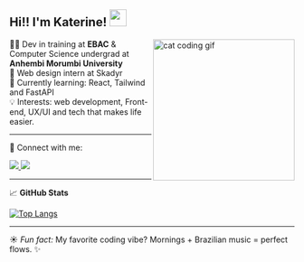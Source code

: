 <h2> Hi!! I'm Katerine! <img src="https://media.giphy.com/media/l17M5uvfc1VosGUUP0/giphy.gif" width="30"></h2>


<img src="https://media2.giphy.com/media/v1.Y2lkPTc5MGI3NjExbjA5ajFwNTlodmd5cWI2dzA3ZHEwMTJhcWhnanpwdGNmanZ3dHYxaCZlcD12MV9pbnRlcm5hbF9naWZfYnlfaWQmY3Q9Zw/5zmua9IObjxwVVDlu3/giphy.gif" width="250" align="right" alt="cat coding gif">

<p align="left"> 
  👩‍💻 Dev in training at <strong>EBAC</strong> & Computer Science undergrad at <strong>Anhembi Morumbi University</strong><br>
  🎨 Web design intern at Skadyr<br>
  🌱 Currently learning: React, Tailwind and FastAPI<br>
  💡 Interests: web development, Front-end, UX/UI and tech that makes life easier.
</p>

---

<p align="left">
  💌 Connect with me:
</p>

<p align="left">
  <a href="https://www.linkedin.com/in/katerinewitkoski/" target="_blank">
    <img src="https://img.shields.io/badge/-LinkedIn-0e76a8?style=flat-square&logo=Linkedin&logoColor=white" />
  </a>
  <a href="mailto:ka.lwitkoski@gmail.com" target="_blank">
    <img src="https://img.shields.io/badge/-Gmail-EA4335?style=flat-square&logo=gmail&logoColor=white" />
  </a>
</p>

---

📈 **GitHub Stats**

[![Top Langs](https://github-readme-stats.vercel.app/api/top-langs/?username=katerine-dev&hide=jupyter%20notebook&layout=compact&theme=onedark)](https://github.com/anuraghazra/github-readme-stats)

---
☀️ *Fun fact:* My favorite coding vibe? Mornings + Brazilian music = perfect flows. ✨


